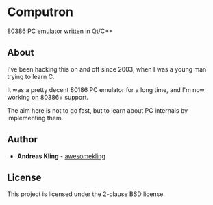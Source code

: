 # Computron

80386 PC emulator written in Qt/C++

## About

I've been hacking this on and off since 2003, when I was a young man trying to learn C.

It was a pretty decent 80186 PC emulator for a long time, and I'm now working on 80386+ support.

The aim here is not to go fast, but to learn about PC internals by implementing them.

## Author

* **Andreas Kling** - [awesomekling](https://github.com/awesomekling)

## License

This project is licensed under the 2-clause BSD license.
